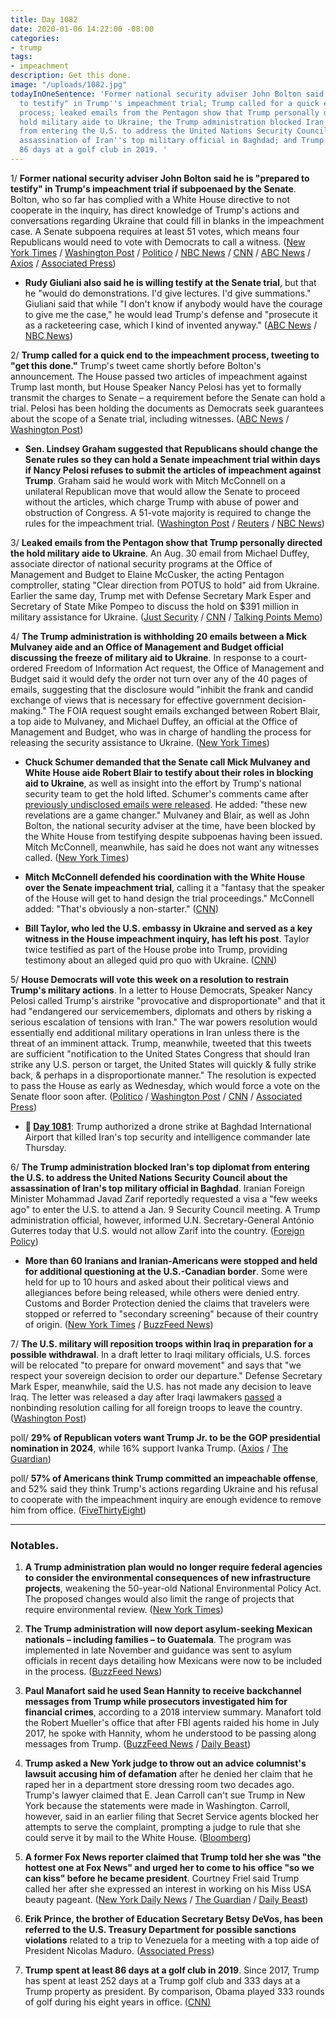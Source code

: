```yaml
---
title: Day 1082
date: 2020-01-06 14:22:00 -08:00
categories:
- trump
tags:
- impeachment
description: Get this done.
image: "/uploads/1082.jpg"
todayInOneSentence: 'Former national security adviser John Bolton said he is "prepared
  to testify" in Trump''s impeachment trial; Trump called for a quick end to the impeachment
  process; leaked emails from the Pentagon show that Trump personally directed the
  hold military aide to Ukraine; the Trump administration blocked Iran''s top diplomat
  from entering the U.S. to address the United Nations Security Council about the
  assassination of Iran''s top military official in Baghdad; and Trump spent at least
  86 days at a golf club in 2019. '
---
```


1/ **Former national security adviser John Bolton said he is "prepared to testify" in Trump's impeachment trial if subpoenaed by the Senate**. Bolton, who so far has complied with a White House directive to not cooperate in the inquiry, has direct knowledge of Trump's actions and conversations regarding Ukraine that could fill in blanks in the impeachment case. A Senate subpoena requires at least 51 votes, which means four Republicans would need to vote with Democrats to call a witness. ([New York Times](https://www.nytimes.com/2020/01/06/us/politics/bolton-testify-impeachment-trial.html) / [Washington Post](https://www.washingtonpost.com/politics/trump-impeachment-live-updates/2020/01/06/1540f98e-3074-11ea-9313-6cba89b1b9fb_story.html) / [Politico](https://www.politico.com/news/2020/01/06/john-bolton-willing-to-testify-in-trumps-impeachment-trial-094757) / [NBC News](https://www.nbcnews.com/politics/trump-impeachment-inquiry/bolton-willing-testify-senate-impeachment-trial-if-subpoenaed-n1111256) / [CNN](https://www.cnn.com/2020/01/06/politics/john-bolton-testify-impeachment-subpoena/index.html) / [ABC News](https://abcnews.go.com/Politics/bolton-prepared-testify-trump-impeachment-trial-subpoenaed/story?id=68097771) / [Axios](https://www.axios.com/john-bolton-testify-trump-impeachment-trial-subpoena-485bbf06-344e-4140-a2d2-dacb14f10f26.html) / [Associated Press](https://apnews.com/a64ea4327e68348f2cb923da7d191d94))

* **Rudy Giuliani also said he is willing testify at the Senate trial**, but that he "would do demonstrations. I'd give lectures. I'd give summations." Giuliani said that while "I don't know if anybody would have the courage to give me the case," he would lead Trump's defense and "prosecute it as a racketeering case, which I kind of invented anyway." ([ABC News](https://abcnews.go.com/Politics/rudy-giuliani-testify-give-demonstrations-trump-impeachment-trial/story?id=68017920) / [NBC News](https://www.nbcnews.com/politics/trump-impeachment-inquiry/giuliani-says-he-d-testify-trump-senate-trial-n1109261))

2/ **Trump called for a quick end to the impeachment process, tweeting to "get this done."** Trump's tweet came shortly before Bolton's announcement. The House passed two articles of impeachment against Trump last month, but House Speaker Nancy Pelosi has yet to formally transmit the charges to Senate – a requirement before the Senate can hold a trial. Pelosi has been holding the documents as Democrats seek guarantees about the scope of a Senate trial, including witnesses. ([ABC News](https://abcnews.go.com/Politics/trump-calls-speedy-end-impeachment-amid-escalating-tensions/story?id=68096699) / [Washington Post](https://www.washingtonpost.com/politics/trump-impeachment-live-updates/2020/01/06/1540f98e-3074-11ea-9313-6cba89b1b9fb_story.html))

* **Sen. Lindsey Graham suggested that Republicans should change the Senate rules so they can hold a Senate impeachment trial within days if Nancy Pelosi refuses to submit the articles of impeachment against Trump**. Graham said he would work with Mitch McConnell on a unilateral Republican move that would allow the Senate to proceed without the articles, which charge Trump with abuse of power and obstruction of Congress. A 51-vote majority is required to change the rules for the impeachment trial. ([Washington Post](https://www.washingtonpost.com/politics/top-republican-suggests-changing-senate-rules-to-begin-trump-impeachment-trial-within-days/2020/01/05/4e5bebe6-2fdb-11ea-898f-eb846b7e9feb_story.html) / [Reuters](https://www.reuters.com/article/us-usa-trump-impeachment/senate-republican-eyes-rule-change-to-kick-start-trump-impeachment-trial-idUSKBN1Z40LO) / [NBC News](https://www.nbcnews.com/politics/trump-impeachment-inquiry/graham-threatens-take-matters-our-own-hands-if-pelosi-doesn-n1110651))

3/ **Leaked emails from the Pentagon show that Trump personally directed the hold military aide to Ukraine**. An Aug. 30 email from Michael Duffey, associate director of national security programs at the Office of Management and Budget to Elaine McCusker, the acting Pentagon comptroller, stating "Clear direction from POTUS to hold" aid from Ukraine. Earlier the same day, Trump met with Defense Secretary Mark Esper and Secretary of State Mike Pompeo to discuss the hold on $391 million in military assistance for Ukraine. ([Just Security](https://www.justsecurity.org/67863/exclusive-unredacted-ukraine-documents-reveal-extent-of-pentagons-legal-concerns/) / [CNN](https://www.cnn.com/2020/01/02/politics/unredacted-ukraine-documents-pentagon-concerns/) / [Talking Points Memo](https://talkingpointsmemo.com/news/explosive-new-emails-add-to-pile-of-evidence-that-trump-personally-ordered-ukraine-aid-freeze))

4/ **The Trump administration is withholding 20 emails between a Mick Mulvaney aide and an Office of Management and Budget official discussing the freeze of military aid to Ukraine**. In response to a court-ordered Freedom of Information Act request, the Office of Management and Budget said it would defy the order not turn over any of the 40 pages of emails, suggesting that the disclosure would "inhibit the frank and candid exchange of views that is necessary for effective government decision-making." The FOIA request sought emails exchanged between Robert Blair, a top aide to Mulvaney, and Michael Duffey, an official at the Office of Management and Budget, who was in charge of handling the process for releasing the security assistance to Ukraine. ([New York Times](https://www.nytimes.com/2020/01/03/us/politics/trump-ukraine-military-aid.html))

* **Chuck Schumer demanded that the Senate call Mick Mulvaney and White House aide Robert Blair to testify about their roles in blocking aid to Ukraine**, as well as insight into the effort by Trump's national security team to get the hold lifted. Schumer's comments came after [previously undisclosed emails were released](https://www.nytimes.com/2019/12/29/us/politics/trump-ukraine-military-aid.html). He added: "these new revelations are a game changer." Mulvaney and Blair, as well as John Bolton, the national security adviser at the time, have been blocked by the White House from testifying despite subpoenas having been issued. Mitch McConnell, meanwhile, has said he does not want any witnesses called. ([New York Times](https://www.nytimes.com/2019/12/30/us/politics/schumer-witnesses-impeachment.html))

* **Mitch McConnell defended his coordination with the White House over the Senate impeachment trial**, calling it a "fantasy that the speaker of the House will get to hand design the trial proceedings." McConnell added: "That's obviously a non-starter." ([CNN](https://www.cnn.com/2020/01/03/politics/mcconnell-schumer-impeachment/))

* **Bill Taylor, who led the U.S. embassy in Ukraine and served as a key witness in the House impeachment inquiry, has left his post**. Taylor twice testified as part of the House probe into Trump, providing testimony about an alleged quid pro quo with Ukraine. ([CNN](https://www.cnn.com/2020/01/02/politics/bill-taylor-leaves-post-kiev/))

5/ **House Democrats will vote this week on a resolution to restrain Trump's military actions**. In a letter to House Democrats, Speaker Nancy Pelosi called Trump's airstrike "provocative and disproportionate" and that it had "endangered our servicemembers, diplomats and others by risking a serious escalation of tensions with Iran." The war powers resolution would essentially end additional military operations in Iran unless there is the threat of an imminent attack. Trump, meanwhile, tweeted that this tweets are sufficient "notification to the United States Congress that should Iran strike any U.S. person or target, the United States will quickly & fully strike back, & perhaps in a disproportionate manner." The resolution is expected to pass the House as early as Wednesday, which would force a vote on the Senate floor soon after. ([Politico](https://www.politico.com/news/2020/01/06/democrats-halt-trump-conflict-iran-094814) / [Washington Post](https://www.washingtonpost.com/politics/flouting-war-powers-act-trump-claims-his-tweets-are-sufficient-notice-to-congress-that-us-may-strike-iran/2020/01/05/0953b740-2ffe-11ea-9313-6cba89b1b9fb_story.html) / [CNN](https://www.cnn.com/2020/01/06/politics/trump-iran-congress-war-powers-debate/index.html) / [Associated Press](https://apnews.com/6e761a5f7817ba8da1b54176ab8b65b9))

* **📌 [Day 1081](https://whatthefuckjusthappenedtoday.com/2020/01/05/day-1081/)**: Trump authorized a drone strike at Baghdad International Airport that killed Iran's top security and intelligence commander late Thursday.

6/ **The Trump administration blocked Iran's top diplomat from entering the U.S. to address the United Nations Security Council about the assassination of Iran's top military official in Baghdad**. Iranian Foreign Minister Mohammad Javad Zarif reportedly requested a visa a "few weeks ago" to enter the U.S. to attend a Jan. 9 Security Council meeting. A Trump administration official, however, informed U.N. Secretary-General António Guterres today that U.S. would not allow Zarif into the country. ([Foreign Policy](https://foreignpolicy.com/2020/01/06/trump-administration-blocks-iran-foreign-minister-zarif-addressing-un-security-council/))

* **More than 60 Iranians and Iranian-Americans were stopped and held for additional questioning at the U.S.-Canadian border**. Some were held for up to 10 hours and asked about their political views and allegiances before being released, while others were denied entry. Customs and Border Protection denied the claims that travelers were stopped or referred to "secondary screening" because of their country of origin. ([New York Times](https://www.nytimes.com/2020/01/05/us/politics/iranian-americans-border.html) / [BuzzFeed News](https://www.buzzfeednews.com/article/adolfoflores/us-citizens-from-iran-were-stopped-and-questioned-at-the-us))

7/ **The U.S. military will reposition troops within Iraq in preparation for a possible withdrawal**. In a draft letter to Iraqi military officials, U.S. forces will be relocated "to prepare for onward movement" and says that "we respect your sovereign decision to order our departure." Defense Secretary Mark Esper, meanwhile, said the U.S. has not made any decision to leave Iraq. The letter was released a day after Iraqi lawmakers [passed](https://whatthefuckjusthappenedtoday.com/2020/01/05/day-1081/#6-the-iraqi-parliament-passed-a-reso) a nonbinding resolution calling for all foreign troops to leave the country. ([Washington Post](https://www.washingtonpost.com/world/iran-strike-live-updates/2020/01/06/3b5451f2-3024-11ea-9313-6cba89b1b9fb_story.html))

poll/ **29% of Republican voters want Trump Jr. to be the GOP presidential nomination in 2024**, while 16% support Ivanka Trump. ([Axios](https://www.axios.com/2024-election-polls-republicans-60f37160-a4fb-48e6-b054-22bd303604a6.html) / [The Guardian](https://www.theguardian.com/us-news/2020/jan/04/donald-trump-jr-ivanka-trump-2024-presidential-election-poll))

poll/ **57% of Americans think Trump committed an impeachable offense**, and 52% said they think Trump's actions regarding Ukraine and his refusal to cooperate with the impeachment inquiry are enough evidence to remove him from office. ([FiveThirtyEight](https://fivethirtyeight.com/features/our-poll-finds-a-majority-of-americans-think-the-evidence-supports-trumps-removal/))

---

### Notables.

1. **A Trump administration plan would no longer require federal agencies to consider the environmental consequences of new infrastructure projects**, weakening the 50-year-old National Environmental Policy Act. The proposed changes would also limit the range of projects that require environmental review. ([New York Times](https://www.nytimes.com/2020/01/03/climate/trump-nepa-climate-change.html))

2. **The Trump administration will now deport asylum-seeking Mexican nationals – including families – to Guatemala**. The program was implemented in late November and guidance was sent to asylum officials in recent days detailing how Mexicans were now to be included in the process. ([BuzzFeed News](https://www.buzzfeednews.com/article/hamedaleaziz/trump-immigration-deporting-refugees-mexico-guatemala-border))

3. **Paul Manafort said he used Sean Hannity to receive backchannel messages from Trump while prosecutors investigated him for financial crimes**, according to a 2018 interview summary. Manafort told the Robert Mueller's office that after FBI agents raided his home in July 2017, he spoke with Hannity, whom he understood to be passing along messages from Trump. ([BuzzFeed News](https://www.buzzfeednews.com/article/jasonleopold/mueller-report-secret-memos-3) / [Daily Beast](https://www.thedailybeast.com/paul-manafort-said-sean-hannity-served-as-his-trump-backchannel-docs))

4. **Trump asked a New York judge to throw out an advice columnist's lawsuit accusing him of defamation** after he denied her claim that he raped her in a department store dressing room two decades ago. Trump's lawyer claimed that E. Jean Carroll can't sue Trump in New York because the statements were made in Washington. Carroll, however, said in an earlier filing that Secret Service agents blocked her attempts to serve the complaint, prompting a judge to rule that she could serve it by mail to the White House. ([Bloomberg](https://www.bloomberg.com/news/articles/2020-01-04/trump-says-alleged-rape-victim-can-t-sue-him-in-new-york?sref=MIBMEEoj))

5. **A former Fox News reporter claimed that Trump told her she was "the hottest one at Fox News" and urged her to come to his office "so we can kiss" before he became president**. Courtney Friel said Trump called her after she expressed an interest in working on his Miss USA beauty pageant. ([New York Daily News](https://www.nydailynews.com/news/politics/ny-ex-fox-news-reporter-courtney-friel-claims-donald-trump-urged-kiss-20200103-rslx5jyrdzce5dtvb7lseezv6m-story.html) / [The Guardian](https://www.theguardian.com/us-news/2020/jan/03/courtney-friel-fox-news-trump-kiss-book) / [Daily Beast](https://www.thedailybeast.com/courtney-friel-says-trump-asked-her-to-visit-his-office-for-a-kiss))

6. **Erik Prince, the brother of Education Secretary Betsy DeVos, has been referred to the U.S. Treasury Department for possible sanctions violations** related to a trip to Venezuela for a meeting with a top aide of President Nicolas Maduro. ([Associated Press](https://apnews.com/0641c2b37886a08240d0ba64c9319699))

7. **Trump spent at least 86 days at a golf club in 2019**. Since 2017, Trump has spent at least 252 days at a Trump golf club and 333 days at a Trump property as president. By comparison, Obama played 333 rounds of golf during his eight years in office. ([CNN)](https://www.cnn.com/2019/12/31/politics/trump-golfing-vacation/index.html)